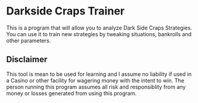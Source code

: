 # Darkside Craps Trainer
This is a program that will allow you to analyze Dark Side Craps Strategies. You can use it to train new strategies by tweaking situations, bankrolls and other parameters.


## Disclaimer
This tool is mean to be used for learning and I assume no liability if used in a Casino or other facility for wagering money with the intent to win. The person running this program assumes all risk and responsiblity from any money or losses generated from using this program.